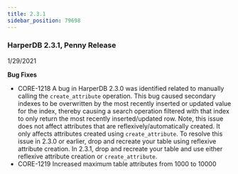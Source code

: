 ```yaml
---
title: 2.3.1
sidebar_position: 79698
---
```


### HarperDB 2.3.1, Penny Release
1/29/2021

**Bug Fixes**

* CORE-1218 A bug in HarperDB 2.3.0 was identified related to manually calling the `create_attribute` operation. This bug caused secondary indexes to be overwritten by the most recently inserted or updated value for the index, thereby causing a search operation filtered with that index to only return the most recently inserted/updated row. Note, this issue does not affect attributes that are reflexively/automatically created. It only affects attributes created using `create_attribute`. To resolve this issue in 2.3.0 or earlier, drop and recreate your table using reflexive attribute creation. In 2.3.1, drop and recreate your table and use either reflexive attribute creation or `create_attribute`. 
* CORE-1219 Increased maximum table attributes from 1000 to 10000
